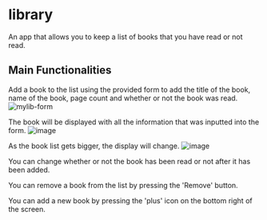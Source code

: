 # library
An app that allows you to keep a list of books that you have read or not read.

## Main Functionalities 
Add a book to the list using the provided form to add the title of the book, name of the book, page count and whether or not the book was read. 
![mylib-form](https://user-images.githubusercontent.com/65904106/182627614-5121c611-9248-4fb2-bbef-5d73416a77aa.png)

The book will be displayed with all the information that was inputted into the form. 
![image](https://user-images.githubusercontent.com/65904106/182628187-bc6c8aa3-1e9f-48ef-a0fa-eb1ae8dc32ea.png)

As the book list gets bigger, the display will change.
![image](https://user-images.githubusercontent.com/65904106/182628924-d91a1fdd-208d-462e-8ccc-67500b1b5116.png)

You can change whether or not the book has been read or not after it has been added.

You can remove a book from the list by pressing the 'Remove' button.

You can add a new book by pressing the 'plus' icon on the bottom right of the screen.
